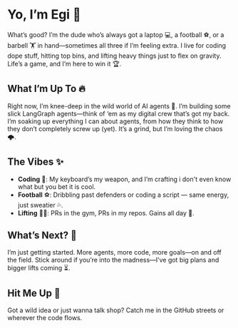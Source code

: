 # Yo, I’m Egi 💪

What’s good? I’m the dude who’s always got a laptop 💻, a football ⚽, or a barbell 🏋️ in hand—sometimes all three if I’m feeling extra. I live for coding dope stuff, hitting top bins, and lifting heavy things just to flex on gravity. Life’s a game, and I’m here to win it 🏆.

## What I’m Up To 🔥

Right now, I’m knee-deep in the wild world of AI agents 🤖. I’m building some slick LangGraph agents—think of ‘em as my digital crew that’s got my back. I’m soaking up everything I can about agents, from how they think to how they don’t completely screw up (yet). It’s a grind, but I’m loving the chaos 🌩️.

## The Vibes ✨

- **Coding** 💾: My keyboard’s my weapon, and I’m crafting i don't even know what but you bet it is cool.
- **Football** ⚽: Dribbling past defenders or coding a script — same energy, just sweatier 💦.
- **Lifting** 🏋️‍♂️: PRs in the gym, PRs in my repos. Gains all day 💪.

## What’s Next? 🚀

I’m just getting started. More agents, more code, more goals—on and off the field. Stick around if you’re into the madness—I’ve got big plans and bigger lifts coming ⏳.

## Hit Me Up 📩

Got a wild idea or just wanna talk shop? Catch me in the GitHub streets or wherever the code flows.
<!--
**Eggmen11/Eggmen11** is a ✨ _special_ ✨ repository because its `README.md` (this file) appears on your GitHub profile.

Here are some ideas to get you started:

- 🔭 I’m currently working on ...
- 🌱 I’m currently learning ...
- 👯 I’m looking to collaborate on ...
- 🤔 I’m looking for help with ...
- 💬 Ask me about ...
- 📫 How to reach me: ...
- 😄 Pronouns: ...
- ⚡ Fun fact: ...
-->
